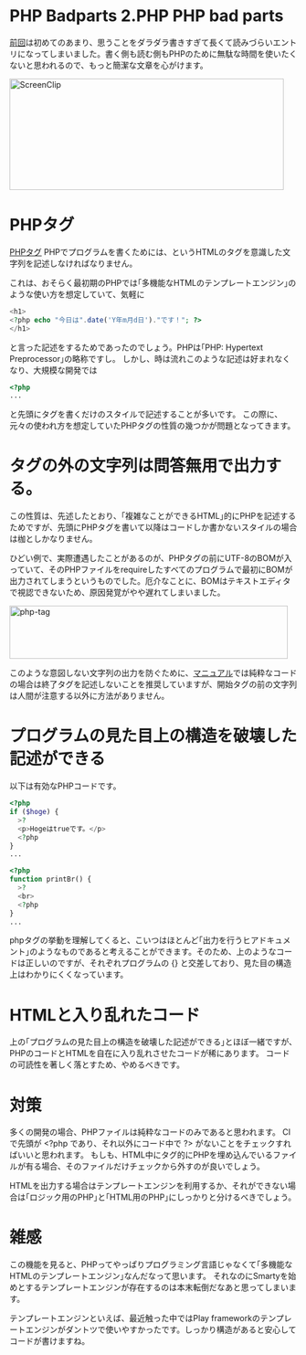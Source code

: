 PHP Badparts 2.PHP
PHP bad parts
=====
[前回](http://manaten.net/archives/381)は初めてのあまり、思うことをダラダラ書きすぎて長くて読みづらいエントリになってしまいました。書く側も読む側もPHPのために無駄な時間を使いたくないと思われるので、もっと簡潔な文章を心がけます。


<a href="http://manaten.net/wp-content/uploads/2013/05/ScreenClip1.png"><img src="http://manaten.net/wp-content/uploads/2013/05/ScreenClip1.png" alt="ScreenClip" width="480" height="195" class="aligncenter size-full wp-image-452" /></a>

# PHPタグ
[PHPタグ](http://php.net/manual/ja/language.basic-syntax.phptags.php)
PHPでプログラムを書くためには、<?php ?>というHTMLのタグを意識した文字列を記述しなければなりません。


<!-- more -->
これは、おそらく最初期のPHPでは｢多機能なHTMLのテンプレートエンジン｣のような使い方を想定していて、気軽に

```php
<h1>
<?php echo "今日は".date('Y年m月d日')."です！"; ?>
</h1>
```

と言った記述をするためであったのでしょう。PHPは｢PHP: Hypertext Preprocessor｣の略称ですし。
しかし、時は流れこのような記述は好まれなくなり、大規模な開発では
```php
<?php
...
```
と先頭にタグを書くだけのスタイルで記述することが多いです。
この際に、元々の使われ方を想定していたPHPタグの性質の幾つかが問題となってきます。

# タグの外の文字列は問答無用で出力する。
この性質は、先述したとおり、｢複雑なことができるHTML｣的にPHPを記述するためですが、先頭にPHPタグを書いて以降はコードしか書かないスタイルの場合は枷としかなりません。


ひどい例で、実際遭遇したことがあるのが、PHPタグの前にUTF-8のBOMが入っていて、そのPHPファイルをrequireしたすべてのプログラムで最初にBOMが出力されてしまうというものでした。厄介なことに、BOMはテキストエディタで視認できないため、原因発覚がやや遅れてしまいました。


<a href="http://manaten.net/wp-content/uploads/2013/05/php-tag.png"><img src="http://manaten.net/wp-content/uploads/2013/05/php-tag.png" alt="php-tag" width="487" height="93" class="aligncenter size-full wp-image-467" /></a>


このような意図しない文字列の出力を防ぐために、[マニュアル](http://php.net/manual/ja/language.basic-syntax.phptags.php)では純粋なコードの場合は終了タグを記述しないことを推奨していますが、開始タグの前の文字列は人間が注意する以外に方法がありません。

# プログラムの見た目上の構造を破壊した記述ができる
以下は有効なPHPコードです。
```php
<?php
if ($hoge) {
  >?
  <p>Hogeはtrueです。</p>
  <?php
}
...
```

```php
<?php
function printBr() {
  >?
  <br>
  <?php
}
...
```

phpタグの挙動を理解してくると、こいつはほとんど｢出力を行うヒアドキュメント｣のようなものであると考えることができます。そのため、上のようなコードは正しいのですが、それぞれプログラムの {} と交差しており、見た目の構造上はわかりにくくなっています。

# HTMLと入り乱れたコード
上の｢プログラムの見た目上の構造を破壊した記述ができる｣とほぼ一緒ですが、
PHPのコードとHTMLを自在に入り乱れさせたコードが稀にあります。
コードの可読性を著しく落とすため、やめるべきです。


# 対策
多くの開発の場合、PHPファイルは純粋なコードのみであると思われます。
CIで先頭が &lt;?php であり、それ以外にコード中で ?&gt; がないことをチェックすればいいと思われます。
もしも、HTML中にタグ的にPHPを埋め込んでいるファイルが有る場合、そのファイルだけチェックから外すのが良いでしょう。


HTMLを出力する場合はテンプレートエンジンを利用するか、それができない場合は｢ロジック用のPHP｣と｢HTML用のPHP｣にしっかりと分けるべきでしょう。

# 雑感
この機能を見ると、PHPってやっぱりプログラミング言語じゃなくて｢多機能なHTMLのテンプレートエンジン｣なんだなって思います。
それなのにSmartyを始めとするテンプレートエンジンが存在するのは本末転倒だなあと思ってしまいます。


テンプレートエンジンといえば、最近触った中ではPlay frameworkのテンプレートエンジンがダントツで使いやすかったです。しっかり構造があると安心してコードが書けますね。
